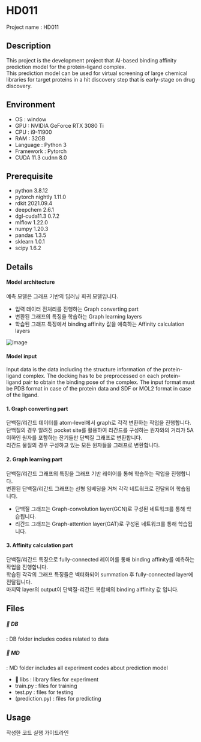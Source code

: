 # HD011
Project name : HD011  


## Description
This project is the development project that AI-based binding affinity prediction model for the protein-ligand complex.  
This prediction model can be used for virtual screening of large chemical libraries for target proteins in a hit discovery step that is early-stage on drug discovery.  


## Environment
- OS : window  
- GPU : NVIDIA GeForce RTX 3080 Ti  
- CPU : i9-11900  
- RAM : 32GB  
- Language : Python 3  
- Framework : Pytorch 
- CUDA 11.3 cudnn 8.0



## Prerequisite
- python 3.8.12  
- pytorch nightly 1.11.0  
- rdkit 2021.09.4  
- deepchem 2.6.1  
- dgl-cuda11.3 0.7.2   
- mlflow 1.22.0  
- numpy 1.20.3  
- pandas 1.3.5  
- sklearn 1.0.1  
- scipy 1.6.2  



## Details
#### Model architecture 
예측 모델은 그래프 기반의 딥러닝 회귀 모델입니다.  
- 입력 데이터 전처리를 진행하는 Graph converting part  
- 변환된 그래프의 특징을 학습하는 Graph learning layers  
- 학습된 그래프 특징에서 binding affinity 값을 예측하는 Affinity calculation layers  

![image](https://user-images.githubusercontent.com/86610517/173760137-10cfff36-dd2d-4e1d-9caa-51ef6a588346.png)


#### Model input
Input data is the data including the structure information of the protein-ligand complex. The docking has to be preprocessed on each protein-ligand pair to obtain the binding pose of the complex. The input format must be PDB format in case of the protein data and SDF or MOL2 format in case of the ligand.  

#### 1. Graph converting part
단백질/리간드 데이터를 atom-level에서 graph로 각각 변환하는 작업을 진행합니다.  
단백질의 경우 알려진 pocket site를 활용하여 리간드를 구성하는 원자와의 거리가 5A 이하인 원자를 포함하는 잔기들만 단백질 그래프로 변환합니다.  
리간드 물질의 경우 구성하고 있는 모든 원자들을 그래프로 변환합니다.  

#### 2. Graph learning part  
단백질/리간드 그래프의 특징을 그래프 기반 레이어를 통해 학습하는 작업을 진행합니다.  
변환된 단백질/리간드 그래프는 선형 임베딩을 거쳐 각각 네트워크로 전달되어 학습됩니다.  
- 단백질 그래프는 Graph-convolution layer(GCN)로 구성된 네트워크를 통해 학습됩니다.  
- 리간드 그래프는 Graph-attention layer(GAT)로 구성된 네트워크를 통해 학습됩니다.  

#### 3. Affinity calculation part
단백질/리간드 특징으로 fully-connected 레이어를 통해 binding affinity를 예측하는 작업을 진행합니다.  
학습된 각각의 그래프 특징들은 벡터화되어 summation 후 fully-connected layer에 전달됩니다.  
마지막 layer의 output이 단백질-리간드 복합체의 binding aiffinity 값 입니다.  



## Files
##### 📁 DB
: DB folder includes codes related to data    
##### 📁 MD
: MD folder includes all experiment codes about prediction model  
- 📁 libs : library files for experiment  
- train.py : files for training  
- test.py : files for testing  
- (prediction.py) : files for predicting   


## Usage
작성한 코드 실행 가이드라인
